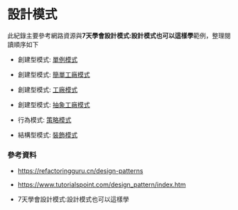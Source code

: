 # 設計模式

此紀錄主要參考網路資源與**7天學會設計模式:設計模式也可以這樣學**範例，整理閱讀順序如下

- 創建型模式: [單例模式](./CreationalPatterns/Singleton/README.md)

- 創建型模式: [簡單工廠模式](./CreationalPatterns/SimpleFactory/README.md)

- 創建型模式: [工廠模式](./CreationalPatterns/Factory/README.md)

- 創建型模式: [抽象工廠模式](./CreationalPatterns/AbstractFactory/README.md)

- 行為模式: [策略模式](./BehavioralPatterns/Strategy/README.md)

- 結構型模式: [裝飾模式](./StructuralPatterns/Decorator/README.md)

### 參考資料

- https://refactoringguru.cn/design-patterns

- https://www.tutorialspoint.com/design_pattern/index.htm

- 7天學會設計模式:設計模式也可以這樣學

